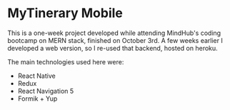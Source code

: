 # MyTinerary Mobile

This is a one-week project developed while attending MindHub's coding bootcamp on MERN stack, finished on October 3rd.
A few weeks earlier I developed a web version, so I re-used that backend, hosted on heroku.

The main technologies used here were:

* React Native
* Redux
* React Navigation 5
* Formik + Yup 

